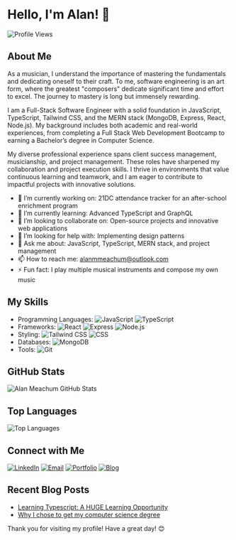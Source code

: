 # Hello, I'm Alan! 👋

![Profile Views](https://komarev.com/ghpvc/?username=yourusername&color=blue)

## About Me
As a musician, I understand the importance of mastering the fundamentals and dedicating oneself to their craft. To me, software engineering is an art form, where the greatest "composers" dedicate significant time and effort to excel. The journey to mastery is long but immensely rewarding.

I am a Full-Stack Software Engineer with a solid foundation in JavaScript, TypeScript, Tailwind CSS, and the MERN stack (MongoDB, Express, React, Node.js). My background includes both academic and real-world experiences, from completing a Full Stack Web Development Bootcamp to earning a Bachelor’s degree in Computer Science.

My diverse professional experience spans client success management, musicianship, and project management. These roles have sharpened my collaboration and project execution skills. I thrive in environments that value continuous learning and teamwork, and I am eager to contribute to impactful projects with innovative solutions.

- 🔭 I’m currently working on: 21DC attendance tracker for an after-school enrichment program
- 🌱 I’m currently learning: Advanced TypeScript and GraphQL
- 👯 I’m looking to collaborate on: Open-source projects and innovative web applications
- 🤔 I’m looking for help with: Implementing design patterns
- 💬 Ask me about: JavaScript, TypeScript, MERN stack, and project management
- 📫 How to reach me: alanmmeachum@outlook.com
- ⚡ Fun fact: I play multiple musical instruments and compose my own music

## My Skills
- Programming Languages: ![JavaScript](https://img.shields.io/badge/-JavaScript-000?&logo=JavaScript) ![TypeScript](https://img.shields.io/badge/-TypeScript-000?&logo=TypeScript)
- Frameworks: ![React](https://img.shields.io/badge/-React-000?&logo=React) ![Express](https://img.shields.io/badge/-Express-000?&logo=Express) ![Node.js](https://img.shields.io/badge/-Node.js-000?&logo=Node.js)
- Styling: ![Tailwind CSS](https://img.shields.io/badge/-Tailwind%20CSS-000?&logo=Tailwind%20CSS) ![CSS](https://img.shields.io/badge/-CSS-000?&logo=CSS3)
- Databases: ![MongoDB](https://img.shields.io/badge/-MongoDB-000?&logo=MongoDB)
- Tools: ![Git](https://img.shields.io/badge/-Git-000?&logo=Git) 

## GitHub Stats
![Alan Meachum GitHub Stats](https://github-readme-stats.vercel.app/api?username=yourusername&show_icons=true&hide_border=true)

## Top Languages
![Top Languages](https://github-readme-stats.vercel.app/api/top-langs/?username=yourusername&layout=compact&hide_border=true)

## Connect with Me
[![LinkedIn](https://img.shields.io/badge/LinkedIn-0A66C2?style=for-the-badge&logo=linkedin&logoColor=white)](https://www.linkedin.com/in/alanmeachum)
[![Email](https://img.shields.io/badge/Email-D14836?style=for-the-badge&logo=gmail&logoColor=white)](mailto:alanmmeachum@outlook.com)
[![Portfolio](https://img.shields.io/badge/Portfolio-000000?style=for-the-badge&logo=github&logoColor=white)](https://www.dadscript.com/portfolio)
[![Blog](https://img.shields.io/badge/Blog-0A66C2?style=for-the-badge&logo=wordpress&logoColor=white)](https://www.dadscript.com)

## Recent Blog Posts
<!-- BLOG-POST-LIST:START -->
- [Learning Typescript: A HUGE Learning Opportunity]([https://yourblog.com/how-i-built-a-chatbot-with-gpt-3](https://dadscript.com/blogs/665bfa39898eea5f1d6b79b6))
- [Why I chose to get my computer science degree]([https://yourblog.com/understanding-docker-and-kubernetes](https://dadscript.com/blogs/6660f04e1d5bb533ed077cc2))
<!-- BLOG-POST-LIST:END -->


Thank you for visiting my profile! Have a great day! 😊
